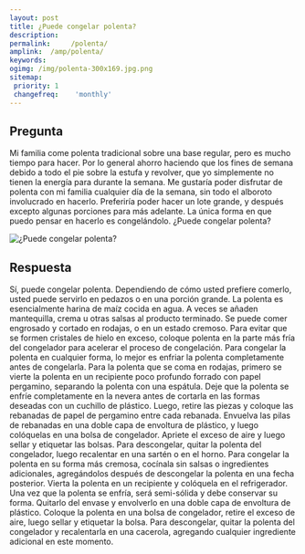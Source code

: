 ```yaml
---
layout: post
title: ¿Puede congelar polenta?  
description: 
permalink:     /polenta/
amplink:  /amp/polenta/
keywords: 
ogimg: /img/polenta-300x169.jpg.png
sitemap:
 priority: 1
 changefreq:    'monthly'
---
```




## Pregunta

Mi familia come polenta tradicional sobre una base regular, pero es mucho tiempo para hacer. Por lo general ahorro haciendo que los fines de semana debido a todo el pie sobre la estufa y revolver, que yo simplemente no tienen la energía para durante la semana. Me gustaría poder disfrutar de polenta con mi familia cualquier día de la semana, sin todo el alboroto involucrado en hacerlo. Preferiría poder hacer un lote grande, y después excepto algunas porciones para más adelante. La única forma en que puedo pensar en hacerlo es congelándolo. ¿Puede congelar polenta?


![¿Puede congelar polenta?](https://sepuedecongelar.com/img/polenta-300x169.jpg "¿Puede congelar polenta?" )


## Respuesta

Sí, puede congelar polenta. Dependiendo de cómo usted prefiere comerlo, usted puede servirlo en pedazos o en una porción grande. La polenta es esencialmente harina de maíz cocida en agua. A veces se añaden mantequilla, crema u otras salsas al producto terminado. Se puede comer engrosado y cortado en rodajas, o en un estado cremoso. Para evitar que se formen cristales de hielo en exceso, coloque polenta en la parte más fría del congelador para acelerar el proceso de congelación.
Para congelar la polenta en cualquier forma, lo mejor es enfriar la polenta completamente antes de congelarla. Para la polenta que se coma en rodajas, primero se vierte la polenta en un recipiente poco profundo forrado con papel pergamino, separando la polenta con una espátula. Deje que la polenta se enfríe completamente en la nevera antes de cortarla en las formas deseadas con un cuchillo de plástico. Luego, retire las piezas y coloque las rebanadas de papel de pergamino entre cada rebanada. Envuelva las pilas de rebanadas en una doble capa de envoltura de plástico, y luego colóquelas en una bolsa de congelador. Apriete el exceso de aire y luego sellar y etiquetar las bolsas. Para descongelar, quitar la polenta del congelador, luego recalentar en una sartén o en el horno.
Para congelar la polenta en su forma más cremosa, cocínala sin salsas o ingredientes adicionales, agregándolos después de descongelar la polenta en una fecha posterior. Vierta la polenta en un recipiente y colóquela en el refrigerador. Una vez que la polenta se enfría, será semi-sólida y debe conservar su forma. Quitarlo del envase y envolverlo en una doble capa de envoltura de plástico. Coloque la polenta en una bolsa de congelador, retire el exceso de aire, luego sellar y etiquetar la bolsa. Para descongelar, quitar la polenta del congelador y recalentarla en una cacerola, agregando cualquier ingrediente adicional en este momento.